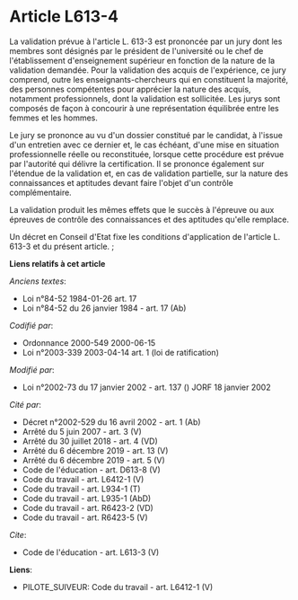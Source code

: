 # Article L613-4

La validation prévue à l'article L. 613-3 est prononcée par un jury dont les membres sont désignés par le président de
l'université ou le chef de l'établissement d'enseignement supérieur en fonction de la nature de la validation demandée. Pour
la validation des acquis de l'expérience, ce jury comprend, outre les enseignants-chercheurs qui en constituent la majorité,
des personnes compétentes pour apprécier la nature des acquis, notamment professionnels, dont la validation est sollicitée.
Les jurys sont composés de façon à concourir à une représentation équilibrée entre les femmes et les hommes. 

Le jury se prononce au vu d'un dossier constitué par le candidat, à l'issue d'un entretien avec ce dernier et, le cas
échéant, d'une mise en situation professionnelle réelle ou reconstituée, lorsque cette procédure est prévue par l'autorité
qui délivre la certification. Il se prononce également sur l'étendue de la validation et, en cas de validation partielle, sur
la nature des connaissances et aptitudes devant faire l'objet d'un contrôle complémentaire. 

La validation produit les mêmes effets que le succès à l'épreuve ou aux épreuves de contrôle des connaissances et des
aptitudes qu'elle remplace. 

Un décret en Conseil d'Etat fixe les conditions d'application de l'article L. 613-3 et du présent article. ;

**Liens relatifs à cet article**

_Anciens textes_:

  - Loi n°84-52 1984-01-26 art. 17
  - Loi n°84-52 du 26 janvier 1984 - art. 17 (Ab)

_Codifié par_:

  - Ordonnance 2000-549 2000-06-15
  - Loi n°2003-339 2003-04-14 art. 1 (loi de ratification)

_Modifié par_:

  - Loi n°2002-73 du 17 janvier 2002 - art. 137 () JORF 18 janvier 2002

_Cité par_:

  - Décret n°2002-529 du 16 avril 2002 - art. 1 (Ab)
  - Arrêté du 5 juin 2007 - art. 3 (V)
  - Arrêté du 30 juillet 2018 - art. 4 (VD)
  - Arrêté du 6 décembre 2019 - art. 13 (V)
  - Arrêté du 6 décembre 2019 - art. 5 (V)
  - Code de l'éducation - art. D613-8 (V)
  - Code du travail - art. L6412-1 (V)
  - Code du travail - art. L934-1 (T)
  - Code du travail - art. L935-1 (AbD)
  - Code du travail - art. R6423-2 (VD)
  - Code du travail - art. R6423-5 (V)

_Cite_:

  - Code de l'éducation - art. L613-3 (V)

**Liens**:

  - PILOTE_SUIVEUR: Code du travail - art. L6412-1 (V)

